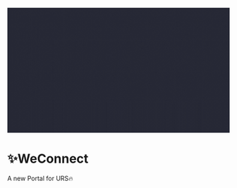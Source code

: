 
![WeConnect Animated Logo](https://github.com/MarbertMataverde/WeConnect/blob/main/assets/gifs/readme/weconnect_readme.gif)
# ✨WeConnect

A new Portal for URS🔥

